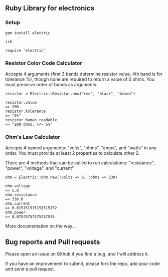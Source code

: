## Ruby Library for electronics

### Setup

    gem install electric

    irb

    require 'electric'

### Resistor Color Code Calculator

Accepts 4 arguments (first 3 bands determine resistor value, 4th band is for tolerance %), though none are required to return a value of 0 ohms. You must preserve order of bands as arguments.

    resistor = Electric::Resistor.new("red", "black", "brown")

    resistor.value
    => 200
    resistor.tolerance
    => "5%"
    resistor.human_readable
    => "200 ohms, +/- 5%"

### Ohm's Law Calculator

Accepts 4 named arguments: "volts", "ohms", "amps", and "watts" in any order. You must provide at least 2 properties to calculate other 2. 

There are 4 methods that can be called to run calculations: "resistance", "power", "voltage", and "current"

    ohm = Electric::Ohm.new(:volts => 5, :ohms => 330)

    ohm.voltage
    => 5.0
    ohm.resistance
    => 330.0
    ohm.current
    => 0.015151515151515152
    ohm.power
    => 0.07575757575757576


More documentation on the way...

## Bug reports and Pull requests

Please open an issue on Github if you find a bug, and I will address it.

If you have an improvement to submit, please fork the repo, add your code and send a pull request.


